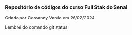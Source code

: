 ### Repositório de códigos do curso Full Stak do Senai ###
Criado por Geovanny Varela em 26/02/2024

Lembrei do comando git status